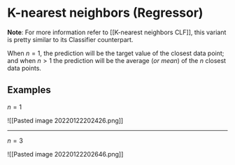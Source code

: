 # K-nearest neighbors (Regressor)

**Note**: For more information refer to [[K-nearest neighbors CLF]], this variant is pretty similar to its Classifier counterpart.

When $n = 1$, the prediction will be the target value of the closest data point; and when $n > 1$ the prediction will be the average (_or mean_) of the $n$ closest data points.

## Examples

$n = 1$

![[Pasted image 20220122202426.png]]

---

$n = 3$

![[Pasted image 20220122202646.png]]




